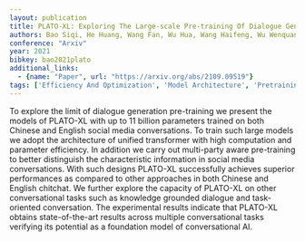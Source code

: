 ```yaml
---
layout: publication
title: PLATO-XL: Exploring The Large-scale Pre-training Of Dialogue Generation
authors: Bao Siqi, He Huang, Wang Fan, Wu Hua, Wang Haifeng, Wu Wenquan, Wu Zhihua, Guo Zhen, Lu Hua, Huang Xinxian, Tian Xin, Xu Xinchao, Lin Yingzhan, Niu Zheng-yu
conference: "Arxiv"
year: 2021
bibkey: bao2021plato
additional_links:
  - {name: "Paper", url: "https://arxiv.org/abs/2109.09519"}
tags: ['Efficiency And Optimization', 'Model Architecture', 'Pretraining Methods', 'Training Techniques', 'Transformer']
---
```

To explore the limit of dialogue generation pre-training we present the models of PLATO-XL with up to 11 billion parameters trained on both Chinese and English social media conversations. To train such large models we adopt the architecture of unified transformer with high computation and parameter efficiency. In addition we carry out multi-party aware pre-training to better distinguish the characteristic information in social media conversations. With such designs PLATO-XL successfully achieves superior performances as compared to other approaches in both Chinese and English chitchat. We further explore the capacity of PLATO-XL on other conversational tasks such as knowledge grounded dialogue and task-oriented conversation. The experimental results indicate that PLATO-XL obtains state-of-the-art results across multiple conversational tasks verifying its potential as a foundation model of conversational AI.
